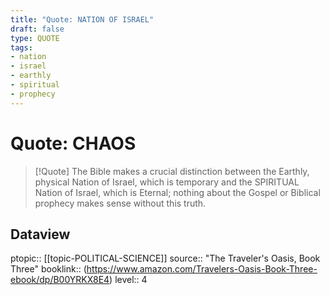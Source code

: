 ```yaml
---
title: "Quote: NATION OF ISRAEL"
draft: false
type: QUOTE
tags:
- nation
- israel
- earthly
- spiritual
- prophecy
---
```


# Quote: CHAOS
> [!Quote]
> The Bible makes a crucial distinction between the Earthly, physical Nation of Israel, which is temporary and the SPIRITUAL Nation of Israel, which is Eternal; nothing about the Gospel or Biblical prophecy makes sense without this truth.

## Dataview
ptopic:: [[topic-POLITICAL-SCIENCE]]
source:: "The Traveler's Oasis, Book Three"
booklink:: (https://www.amazon.com/Travelers-Oasis-Book-Three-ebook/dp/B00YRKX8E4)
level:: 4